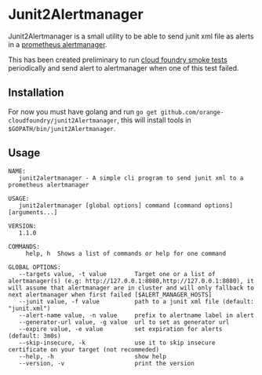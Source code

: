 # Junit2Alertmanager

Junit2Alertmanager is a small utility to be able to send junit xml file as alerts in a [prometheus alertmanager](https://github.com/prometheus/alertmanager).

This has been created preliminary to run [cloud foundry smoke tests](https://github.com/cloudfoundry/cf-smoke-tests) 
periodically and send alert to alertmanager when one of this test failed.

## Installation

For now you must have golang and run `go get github.com/orange-cloudfoundry/junit2Alertmanager`, this will install tools in `$GOPATH/bin/junit2Alertmanager`.

## Usage

```
NAME:
   junit2alertmanager - A simple cli program to send junit xml to a prometheus alertmanager

USAGE:
   junit2alertmanager [global options] command [command options] [arguments...]

VERSION:
   1.1.0

COMMANDS:
     help, h  Shows a list of commands or help for one command

GLOBAL OPTIONS:
   --targets value, -t value        Target one or a list of alertmanager(s) (e.g: http://127.0.0.1:8080,http://127.0.0.1:8080), it will assume that alertmanager are in cluster and will only fallback to next alertmanager when first failed [$ALERT_MANAGER_HOSTS]
   --junit value, -f value          path to a junit xml file (default: "junit.xml")
   --alert-name value, -n value     prefix to alertname label in alert
   --generator-url value, -g value  url to set as generator url
   --expire value, -e value         set expiration for alerts (default: 3m0s)
   --skip-insecure, -k              use it to skip insecure certificate on your target (not recommeded)
   --help, -h                       show help
   --version, -v                    print the version
```